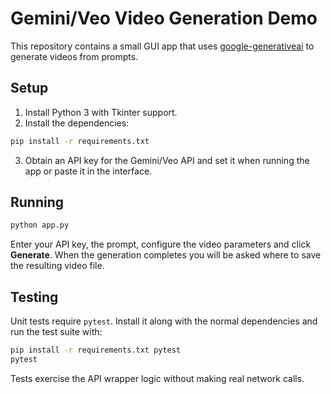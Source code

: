 # Gemini/Veo Video Generation Demo

This repository contains a small GUI app that uses
[google-generativeai](https://pypi.org/project/google-generativeai/) to generate
videos from prompts.

## Setup

1. Install Python 3 with Tkinter support.
2. Install the dependencies:

```bash
pip install -r requirements.txt
```

3. Obtain an API key for the Gemini/Veo API and set it when running the app or
   paste it in the interface.

## Running

```bash
python app.py
```

Enter your API key, the prompt, configure the video parameters and click
**Generate**. When the generation completes you will be asked where to save the
resulting video file.

## Testing

Unit tests require `pytest`. Install it along with the normal dependencies and
run the test suite with:

```bash
pip install -r requirements.txt pytest
pytest
```

Tests exercise the API wrapper logic without making real network calls.
